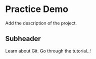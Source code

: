 # Practice Demo

Add the description of the project.

## Subheader

Learn about Git.
Go through the tutorial..!